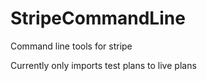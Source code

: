 StripeCommandLine
=================

Command line tools for stripe

Currently only imports test plans to live plans


